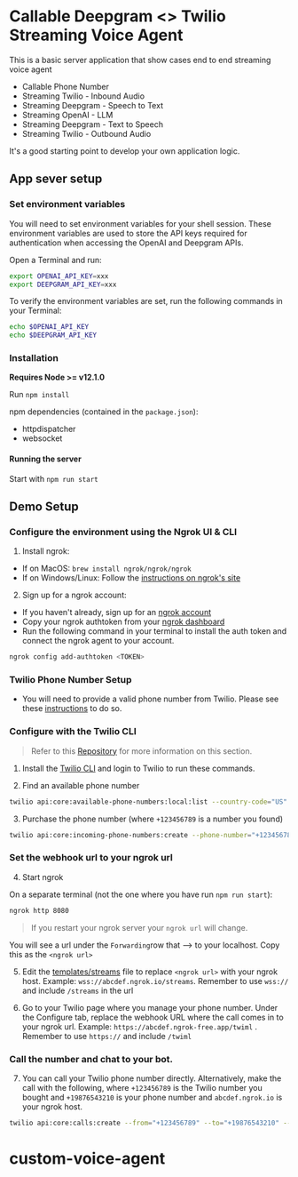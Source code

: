 # Callable Deepgram <> Twilio Streaming Voice Agent

This is a basic server application that show cases end to end streaming voice agent

* Callable Phone Number
* Streaming Twilio - Inbound Audio
* Streaming Deepgram - Speech to Text
* Streaming OpenAI - LLM
* Streaming Deepgram - Text to Speech
* Streaming Twilio - Outbound Audio

It's a good starting point to develop your own application logic.

## App sever setup


### Set environment variables

 You will need to set environment variables for your shell session. These environment variables are used to store the API keys required for authentication when accessing the OpenAI and Deepgram APIs.

 Open a Terminal and run:

```sh
export OPENAI_API_KEY=xxx
export DEEPGRAM_API_KEY=xxx
```

To verify the environment variables are set, run the following commands in your Terminal:

```sh
echo $OPENAI_API_KEY
echo $DEEPGRAM_API_KEY
```

### Installation

**Requires Node >= v12.1.0**

Run `npm install`

npm dependencies (contained in the `package.json`):
* httpdispatcher
* websocket

#### Running the server

Start with `npm run start`

## Demo Setup

### Configure the environment using the Ngrok UI & CLI

1. Install ngrok:
- If on MacOS: `brew install ngrok/ngrok/ngrok`
- If on Windows/Linux: Follow the [instructions on ngrok's site](https://ngrok.com/docs/getting-started/)

2. Sign up for a ngrok account:
- If you haven't already, sign up for an [ngrok account](https://dashboard.ngrok.com/get-started/setup/macos)
- Copy your ngrok authtoken from your [ngrok dashboard](https://dashboard.ngrok.com/get-started/your-authtoken)
- Run the following command in your terminal to install the auth token and connect the ngrok agent to your account.

```sh
ngrok config add-authtoken <TOKEN>
```

### Twilio Phone Number Setup

- You will need to provide a valid phone number from Twilio. Please see these [instructions](https://help.twilio.com/articles/223135247-How-to-Search-for-and-Buy-a-Twilio-Phone-Number-from-Console) to do so.

### Configure with the Twilio CLI

> Refer to this [Repository](https://github.com/twilio/media-streams/tree/master/node/connect-basic) for more information on this section.

1. Install the [Twilio CLI](https://www.twilio.com/docs/twilio-cli/quickstart) and login to Twilio to run these commands.

2. Find an available phone number

```sh
twilio api:core:available-phone-numbers:local:list --country-code="US" --voice-enabled --properties="phoneNumber"`
```

3. Purchase the phone number (where `+123456789` is a number you found)

```sh
twilio api:core:incoming-phone-numbers:create --phone-number="+123456789"`
```

### Set the webhook url to your ngrok url

4. Start ngrok

On a separate terminal (not the one where you have run `npm run start`):

```sh
ngrok http 8080
```
> If you restart your ngrok server your `ngrok url` will change.

You will see a url under the `Forwarding`row that --> to your localhost. Copy this as the `<ngrok url>`

5. Edit the [templates/streams](templates/streams.xml) file to replace `<ngrok url>` with your ngrok host. Example: `wss://abcdef.ngrok.io/streams`. Remember to use `wss://` and include `/streams` in the url 

6. Go to your Twilio page where you manage your phone number. Under the Configure tab, replace the webhook URL where the call comes in to your ngrok url. Example: `https://abcdef.ngrok-free.app/twiml` . Remember to use `https://` and include `/twiml`

### Call the number and chat to your bot.

7. You can call your Twilio phone number directly. Alternatively, make the call with the following, where `+123456789` is the Twilio number you bought and `+19876543210` is your phone number and `abcdef.ngrok.io` is your ngrok host.

```sh
twilio api:core:calls:create --from="+123456789" --to="+19876543210" --url="https://abcdef.ngrok.io/twiml"
```
# custom-voice-agent
